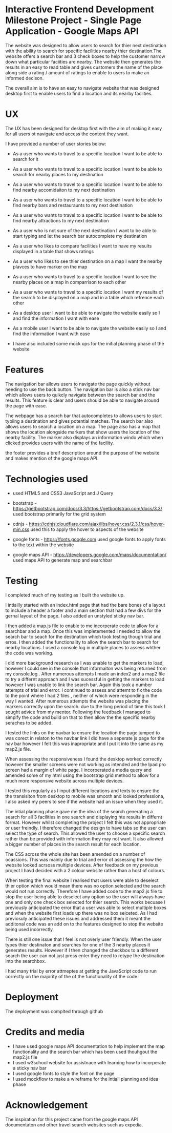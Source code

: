 # Interactive Frontend Development Milestone Project - Single Page Application - Google Maps API

The website was designed to allow users to search for thier next destination with the ability to search for specific facilities nearby 
thier destination.The website offers a search bar and 3 check boxes to help the customer narrow down what particular faciities are nearby. 
The website then generates the results in an easy to read table and gives customers the name of the place along side a rating / amount of ratings 
to enable to users to make an informed decison.

The overall aim is to have an easy to navigate website that was designed desktop first to enable users to find a location and its nearby faclities.

# UX

The UX has been designed for desktop first with the aim of making it easy for all users ot navigate and access the content they want.

I have provided a number of user stories below: 

* As a user who wants to travel to a specific location I want to be able to search for it

* As a user who wants to travel to a specific location I want to be able to search for nearby places to my destination

* As a user who wants to travel to a specific location I want to be able to find nearby accomidaiton to my next destination

* As a user who wants to travel to a specific location I want to be able to find nearby bars and restauraunts to my next destination

* As a user who wants to travel to a specific location I want to be able to find nearby attractions to my next destination

* As a user who is not sure of the next destination I want to be able to start typing and let the search bar autocomplete my destination

* As a user who likes to compare facilities I want to have my results displayed in a table that shows ratings

* As a user who likes to see thier destination on a map I want the nearby plavces to have marker on the map

* As a user who wants to travel to a specific location I want to see the nearby places on a map in comparrison to each other

* As a user who wants to travel to a specific location I want my results of the search to be displayed on a map and in a table  which refrence each other

* As a desktop user I want to be able to navigate the website easily so I and find the information I want with ease

* As a mobile user I want to be able to navigate the website easily so I and find the information I want with ease

* I have also included some mock ups for the initial planning phase of the website


# Features

The navigation bar allows users to navigate the page quickly without needing to use the back button. 
The navigation bar is also a stick nav bar which allows users to quikcly navigate between the search bar and the results.
This feature is clear and users should be able to navigate around the page with ease. 

The webpage has a search bar that autocompletes to allows users to start typiing a destination and gives potential matches.
The search bar also allows users to search a location on a map.
The page also has a map that shows the location alongside markers that show users the location of the nearby facility. 
The marker also displays an information windo which when clicked provides users with the name of the facility. 

the footer provides a  breif description around the purpose of the website and makes mention of the google maps API.


# Technologies used

* used HTML5 and CSS3 JavaScript and J Query

* bootstrap - https://getbootstrap.com/docs/3.3/https://getbootstrap.com/docs/3.3/
used bootstrap primarily for the grid system

* cdnjs - https://cdnjs.cloudflare.com/ajax/libs/hover.css/2.3.1/css/hover-min.css
used this to apply the hover to aspects of the website

* google fonts - https://fonts.google.com 
used google fonts to apply fonts to the text within the website

* google maps API - https://developers.google.com/maps/documentation/
used maps API to generate map and searchbar

# Testing

I completed much of my testing as I built the website up. 

I intiailly started with an index.html page that had the bare bones of a layout to include a header a footer and a main section
that had a few divs for the gernal layout of the page. I also added an unstyled sticky nav bar. 

I then added a map.js file to enable to me incorperate code to allow for a searchbar and a map. Once this was impletemented 
I needed to allow the search bar to seach for the destination which took testing though trial and erros. 
I then added the functionality to allow the search bar to search for nearby locations. 
I used a console log in multiple places to  assess whther the code was working. 

I did more background research as I was unable to get the markers to load, however I could see in the console 
that informaiton was being returned from my console.log . After numerous attempts I made an index2 and a map2 file to try a differnt approach
and I was sucessful in getting the markers to load however I was unable to link the search bar.  Again this took a number 
attempts of trial and error.  I continued to assess and attemt to fix the code to the point where I had 2 files , neither of which were responding
in the way I wanted. After numerous attempts the website was placing the markers correctly upon the search. due to the long period of time this took I sought
advice from my mentor. Following the feedback I managed to simplfy the code and build on that to then allow the the specific nearby seraches to be added. 

I tested the links on the navbar to ensure the location the page jumped to was corect in relaton to the navbar link I did have a seperate js page for 
the nav bar however I felt this was inapropriate and I  put it into the same as my map2.js file. 

When assessing the responsiveness I found the desktop worked correctly however the smaller screens were not working as intended
and the Ipad pro screen had a margin of white page.  I incorperated a media query and amended some of my html using the bootstrap grid method to allow 
for a much more responsive website across multiple devices.

I tested this regularly as I input different locations and texts to ensure the the transisiton from desktop to mobile was smooth
and looked professiona, I also asked my peers to see if the website had an issue when they used it. 

The intial planning phase gave me the idea of the search generating a search for all 3 facilities in one search 
and displaying hte results in differnt format. However whilst completing the project I felt this was not appropriate or user freindly.
I therefore changed the design to have tabs so the user can select the type of search. This allowed the user to choose a specific search
rather than be provided with information they may not want. It also allowed a bigger number of places in the search result for each location.

The CSS across the whole site has been amended on a number of ocassions. This was mainly due to trial and error of assessing the how the website
looked acrsoss multiple devices.
After feedback on my previous project I havd decided with a 2 colour website rather than a host of colours.

When testing the final website I realised that users were able to deselect thier option which would mean there was no option selected
and the search would not run correctly. Therefore I have added code to the map2.js file to stop the user being able to deselect any option so the user will always have one and only one check box 
selected for thier search. This works becuase I previously anticipated the error that a user was able to select multiple boxes and when the website first
loads up there was no box selceted. As I had previosuly anticipated these issues and addressed them it meant the additonal code was an add on to the features designed
to stop the website being used incorrectly.

There is still one issue that I feel is not overly user friendly. When the user types thier destinaton and searches for one of the 3 nearby places it generates
results. However if I then changed the checkbox to a different search the user can not just press enter they need to retype the destination into the searchbox. 

I had many trial by error attmeptes at getting the JavaScript code to run correctly on the majority of the of the functionality of the code.


# Deployment

The deployment was complted through github

# Credits and media

* I have used google maps API documentation to help implement the map functionality and the search bar which has been used thouhgout the map2.js file
* I used w3school website for assistnace with learning how to incorperate a sticky nav bar
* I used google fonts to style the font on the page
* I used mockflow to make a wireframe for the intiail planning and idea phase

# Acknowledgement

The inspiration for this project came from the google maps API documentaton and other travel search websites such as expedia.











